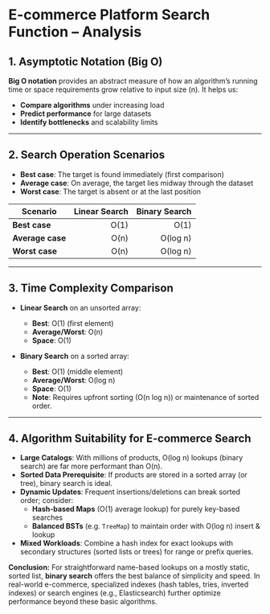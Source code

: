 # E-commerce Platform Search Function – Analysis

## 1. Asymptotic Notation (Big O)

**Big O notation** provides an abstract measure of how an algorithm’s running time or space requirements grow relative to input size (n). It helps us:

- **Compare algorithms** under increasing load
- **Predict performance** for large datasets
- **Identify bottlenecks** and scalability limits

---

## 2. Search Operation Scenarios

- **Best case**: The target is found immediately (first comparison)
- **Average case**: On average, the target lies midway through the dataset
- **Worst case**: The target is absent or at the last position

| Scenario         | Linear Search | Binary Search |
| ---------------- | ------------: | ------------: |
| **Best case**    |          O(1) |          O(1) |
| **Average case** |          O(n) |      O(log n) |
| **Worst case**   |          O(n) |      O(log n) |

---

## 3. Time Complexity Comparison

- **Linear Search** on an unsorted array:

  - **Best**: O(1) (first element)
  - **Average/Worst**: O(n)
  - **Space**: O(1)

- **Binary Search** on a sorted array:
  - **Best**: O(1) (middle element)
  - **Average/Worst**: O(log n)
  - **Space**: O(1)
  - **Note**: Requires upfront sorting (O(n log n)) or maintenance of sorted order.

---

## 4. Algorithm Suitability for E-commerce Search

- **Large Catalogs**: With millions of products, O(log n) lookups (binary search) are far more performant than O(n).
- **Sorted Data Prerequisite**: If products are stored in a sorted array (or tree), binary search is ideal.
- **Dynamic Updates**: Frequent insertions/deletions can break sorted order; consider:
  - **Hash-based Maps** (O(1) average lookup) for purely key-based searches
  - **Balanced BSTs** (e.g. `TreeMap`) to maintain order with O(log n) insert & lookup
- **Mixed Workloads**: Combine a hash index for exact lookups with secondary structures (sorted lists or trees) for range or prefix queries.

**Conclusion:** For straightforward name-based lookups on a mostly static, sorted list, **binary search** offers the best balance of simplicity and speed. In real-world e-commerce, specialized indexes (hash tables, tries, inverted indexes) or search engines (e.g., Elasticsearch) further optimize performance beyond these basic algorithms.
